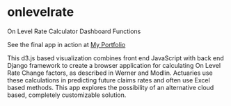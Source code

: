# onlevelrate
On Level Rate Calculator Dashboard Functions

See the final app in action at [My Portfolio](http://www.rjwilkins.com/project/onlevelrate/)

This d3.js based visualization combines front end JavaScript with back end Django framework to create a browser application for calculating On Level Rate Change factors, as described in Werner and Modlin. Actuaries use these calculations in predicting future claims rates and often use Excel based methods. This app explores the possibility of an alternative cloud based, completely customizable solution.
